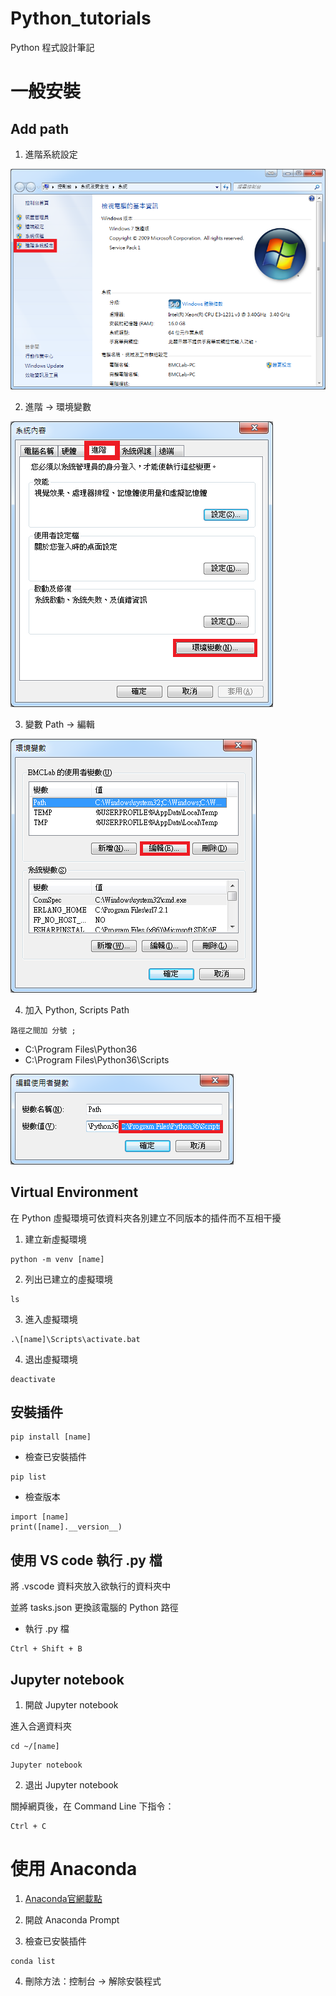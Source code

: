 # Python_tutorials

Python 程式設計筆記

# 一般安裝

## Add path

1. 進階系統設定

![進階系統設定](images/path/01.png?raw=true)

2. 進階 -> 環境變數

![進階系統設定](images/path/02.png?raw=true)

3. 變數 Path -> 編輯

![進階系統設定](images/path/03.png?raw=true)

4. 加入 Python, Scripts Path

```
路徑之間加 分號 ;
```

* C:\Program Files\Python36
* C:\Program Files\Python36\Scripts

![進階系統設定](images/path/04.png?raw=true)

## Virtual Environment

在 Python 虛擬環境可依資料夾各別建立不同版本的插件而不互相干擾

1. 建立新虛擬環境

```
python -m venv [name]
```

2. 列出已建立的虛擬環境

```
ls
```

3. 進入虛擬環境

```
.\[name]\Scripts\activate.bat
```

4. 退出虛擬環境

```
deactivate
```

## 安裝插件

```
pip install [name]
```

* 檢查已安裝插件

```
pip list
```

* 檢查版本

```
import [name]
print([name].__version__)
``` 

## 使用 VS code 執行 .py 檔

將 .vscode 資料夾放入欲執行的資料夾中

並將 tasks.json 更換該電腦的 Python 路徑

* 執行 .py 檔

```
Ctrl + Shift + B
```

## Jupyter notebook

1. 開啟 Jupyter notebook

進入合適資料夾

```
cd ~/[name]
```

```
Jupyter notebook
```

2. 退出 Jupyter notebook

關掉網頁後，在 Command Line 下指令：

```
Ctrl + C
```

# 使用 Anaconda

1. [Anaconda官網載點](https://www.anaconda.com/download/)

2. 開啟 Anaconda Prompt

3. 檢查已安裝插件

```
conda list
```

4. 刪除方法：控制台 -> 解除安裝程式
